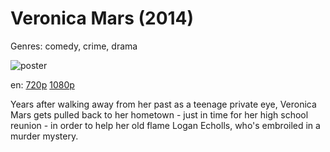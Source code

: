 # Veronica Mars (2014)

Genres: comedy, crime, drama

![poster](http://image.tmdb.org/t/p/w500/nS3L07mQfcNJcisLEKgi8fWoBS1.jpg)

en:
  [720p](magnet:?xt=urn:btih:161C9409696E45500470594F2039DEC3C6F2E399&tr=udp://glotorrents.pw:6969/announce&tr=udp://tracker.opentrackr.org:1337/announce&tr=udp://torrent.gresille.org:80/announce&tr=udp://tracker.openbittorrent.com:80&tr=udp://tracker.coppersurfer.tk:6969&tr=udp://tracker.leechers-paradise.org:6969&tr=udp://p4p.arenabg.ch:1337&tr=udp://tracker.internetwarriors.net:1337)
  [1080p](magnet:?xt=urn:btih:1214cc7cc80a53cc67a40b33ce2c0cf3f7e8060e&dn=Veronica+Mars+(2014)+%5B1080p%5D&tr=udp%3A%2F%2Ftracker.yify-torrents.com%2Fannounce&tr=udp%3A%2F%2Fopen.demonii.com%3A1337%2Fannounce&tr=udp%3A%2F%2Fexodus.desync.com%3A6969&tr=udp%3A%2F%2Ftracker.istole.it%3A80&tr=udp%3A%2F%2Ftracker.publicbt.com%3A80&tr=udp%3A%2F%2Ftracker.publichd.eu%3A80%2Fannounce&tr=udp%3A%2F%2Ftracker.openbittorrent.com%3A80%2Fannounce&tr=udp%3A%2F%2Fcoppersurfer.tk%3A6969%2Fannounce)
  


Years after walking away from her past as a teenage private eye, Veronica Mars gets pulled back to her hometown - just in time for her high school reunion - in order to help her old flame Logan Echolls, who's embroiled in a murder mystery.